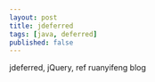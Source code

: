 ```yaml
---
layout: post
title: jdeferred
tags: [java, deferred]
published: false
---
```


jdeferred, jQuery, ref ruanyifeng blog
